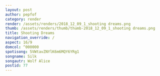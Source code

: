 ```yaml
---
layout: post
author: pepfof
category: render
render: /assets/renders/2018_12_09_1_shooting dreams.png
thumb: /assets/renders/thumb/thumb-2018_12_09_1_shooting dreams.png
title: Shooting Dreams
navigation_override: /
aspect: 16/9
domcol: ^000000
spotisong: 5VWtavZNYlK6m6MQY6YRg1
songname: Silk
songautr: Wolf Alice
postid: 77
---
```


<!--USER BEGIN 1-->

<!--USER END 1-->

<!--more-->
<!--USER BEGIN 2-->

<!--USER END 2-->

